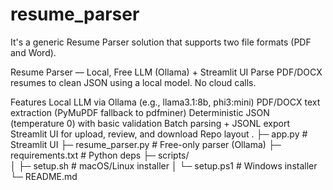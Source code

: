 # resume_parser
It's a generic Resume Parser solution that supports two file formats (PDF and Word).

Resume Parser — Local, Free LLM (Ollama) + Streamlit UI
Parse PDF/DOCX resumes to clean JSON using a local model. No cloud calls.

Features
Local LLM via Ollama (e.g., llama3.1:8b, phi3:mini)
PDF/DOCX text extraction (PyMuPDF fallback to pdfminer)
Deterministic JSON (temperature 0) with basic validation
Batch parsing + JSONL export
Streamlit UI for upload, review, and download
Repo layout
. ├─ app.py # Streamlit UI 
  ├─ resume_parser.py # Free-only parser (Ollama) 
  ├─ requirements.txt # Python deps 
  ├─ scripts/  
  │ ├─ setup.sh # macOS/Linux installer 
  │ └─ setup.ps1 # Windows installer 
  └─ README.md
